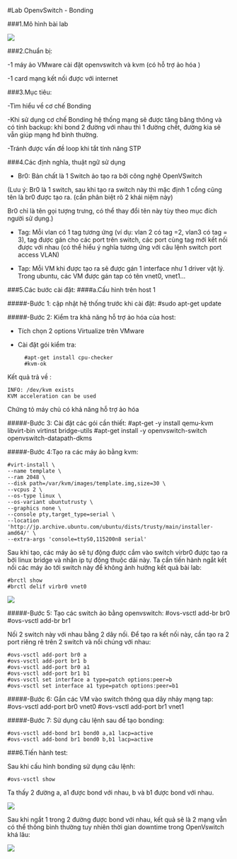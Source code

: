 #Lab OpenvSwitch - Bonding

###1.Mô hình bài lab

<img src="http://i.imgur.com/tHiWVjC.png">

###2.Chuẩn bị:

-1 máy ảo VMware cài đặt openvswitch và kvm (có hỗ trợ ảo hóa )

-1 card mạng kết nối được với internet

###3.Mục tiêu:

-Tìm hiểu về cơ chế Bonding

-Khi sử dụng cơ chế Bonding hệ thống mạng sẽ được tăng băng thông và có tính backup: khi bond 2 đường với nhau thì 1 đường chết, đường kia sẽ vẫn giúp mạng hđ bình thường.

-Tránh được vấn đề loop khi tắt tính năng STP


###4.Các định nghĩa, thuật ngữ sử dụng
- Br0: Bản chất là 1 Switch ảo tạo ra bởi công nghệ OpenVSwitch

(Lưu ý: Br0 là 1 switch, sau khi tạo ra switch này thì mặc định 1 cổng cũng tên là br0 được tạo ra. (cần phân biệt rõ 2 khái niệm này)
    
Br0 chỉ là tên gọi tượng trưng, có thể thay đổi tên này tùy theo mục đích người sử dụng.)
     
- Tag: Mỗi vlan có 1 tag tương ứng (ví dụ: vlan 2 có tag =2, vlan3 có tag = 3), tag được gán cho các port trên switch, các port cùng tag mới kết nối được với nhau (có thể hiểu ý nghĩa tương ứng với câu lệnh switch port access VLAN)

- Tap: Mỗi VM khi được tạo ra sẽ được gán 1 interface như  1 driver vật lý. Trong ubuntu, các VM được gán tap có tên vnet0, vnet1...


###5.Các bước cài đặt:
####a.Cấu hình trên host 1

#####-Bước 1: cập nhật hệ thống trước khi cài đặt:
    #sudo apt-get update

#####-Bước 2: Kiểm tra khả năng hỗ trợ ảo hóa của host:

- Tích chọn 2 options Virtualize trên VMware
- Cài đặt gói kiểm tra:

        #apt-get install cpu-checker 
        #kvm-ok

   
Kết quả trả về :

    INFO: /dev/kvm exists
    KVM acceleration can be used


Chứng tỏ máy chủ có khả năng hỗ trợ ảo hóa

#####-Bước 3: Cài đặt các gói cần thiết:
    #apt-get -y install qemu-kvm libvirt-bin virtinst bridge-utils
    #apt-get install -y openvswitch-switch openvswitch-datapath-dkms

#####-Bước 4:Tạo ra các máy ảo bằng kvm:


    #virt-install \
    --name template \
    --ram 2048 \
    --disk path=/var/kvm/images/template.img,size=30 \
    --vcpus 2 \
    --os-type linux \
    --os-variant ubuntutrusty \
    --graphics none \
    --console pty,target_type=serial \
    --location 'http://jp.archive.ubuntu.com/ubuntu/dists/trusty/main/installer-amd64/' \
    --extra-args 'console=ttyS0,115200n8 serial'


  Sau khi tạo, các máy ảo sẽ tự động được cắm vào switch virbr0 được tạo ra bởi linux bridge và nhận ip tự động thuộc dải này. Ta cần tiến hành ngắt kết nối các máy ảo tới switch này để không ảnh hưởng kết quả bài lab:

    #brctl show
    #brctl delif virbr0 vnet0

<img src="http://i.imgur.com/Qb9G3rY.png">


#####-Bước 5: Tạo các switch ảo bằng openvswitch:
    #ovs-vsctl add-br br0
    #ovs-vsctl add-br br1

Nối 2 switch này với nhau bằng 2 dây nối. Để tạo ra kết nối này, cần tạo ra 2 port riêng rẽ trên 2 switch và nối chúng với nhau:

    #ovs-vsctl add-port br0 a
    #ovs-vsctl add-port br1 b
    #ovs-vsctl add-port br0 a1
    #ovs-vsctl add-port br1 b1
    #ovs-vsctl set interface a type=patch options:peer=b
    #ovs-vsctl set interface a1 type=patch options:peer=b1

#####-Bước 6: Gắn các VM vào switch thông qua dây nhảy mạng tap:
    #ovs-vsctl add-port br0 vnet0
    #ovs-vsctl add-port br1 vnet1

#####-Bước 7: Sử dụng câu lệnh sau để tạo bonding:

    #ovs-vsctl add-bond br1 bond0 a,a1 lacp=active
    #ovs-vsctl add-bond br1 bond0 b,b1 lacp=active


###6.Tiến hành test:

Sau khi cấu hình bonding sử dụng câu lệnh:

    #ovs-vsctl show
 
Ta thấy 2 đường a, a1 được bond với nhau, b và b1 được bond với nhau.

<img src="http://i.imgur.com/fYtlX6m.png">

Sau khi ngắt 1 trong 2 đường được bond với nhau, kết quả sẽ là 2 mạng vẫn có thể thông bình thường tuy nhiên thời gian downtime trong OpenVswitch khá lâu:


<img src="http://i.imgur.com/bC7m9wl.png">
